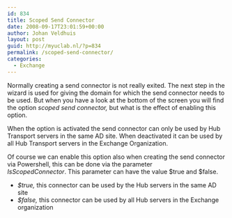 ```yaml
---
id: 834
title: Scoped Send Connector
date: 2008-09-17T23:01:59+00:00
author: Johan Veldhuis
layout: post
guid: http://myuclab.nl/?p=834
permalink: /scoped-send-connector/
categories:
  - Exchange
---
```

Normally creating a send connector is not really exited. The next step in the wizard is used for giving the domain for which the send connector needs to be used. But when you have a look at the bottom of the screen you will find the option _scoped send connector,_ but what is the effect of enabling this option.

When the option is activated the send connector can only be used by Hub Transport servers in the same AD site. When deactivated it can be used by all Hub Transport servers in the Exchange Organization.

Of course we can enable this option also when creating the send connector via Powershell, this can be done via the parameter _IsScopedConnector_. This parameter can have the value $true and $false.

  * _$true,_ this connector can be used by the Hub servers in the same AD site
  * _$false,_ this connector can be used by all Hub servers in the Exchange organization